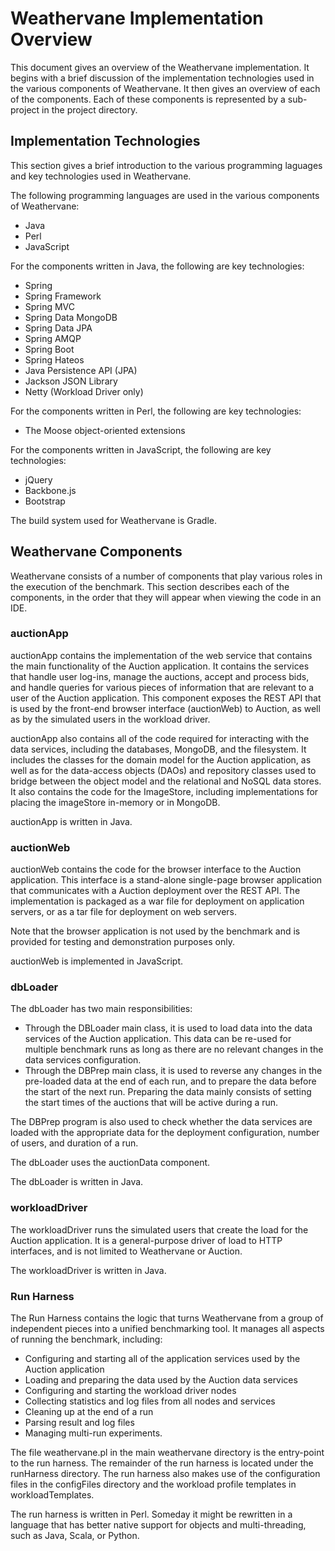 # Weathervane Implementation Overview

This document gives an overview of the Weathervane implementation. It begins with a
brief discussion of the implementation technologies used in the various
components of Weathervane. It then gives an overview of each of the components. Each
of these components is represented by a sub-project in the project directory.

## Implementation Technologies

This section gives a brief introduction to the various programming laguages and
key technologies used in Weathervane. 

The following programming languages are used in the various components of
Weathervane:
* Java
* Perl
* JavaScript

For the components written in Java, the following are key technologies:
* Spring
 * Spring Framework
 * Spring MVC
 * Spring Data MongoDB
 * Spring Data JPA
 * Spring AMQP
 * Spring Boot
 * Spring Hateos
* Java Persistence API (JPA)
* Jackson JSON Library
* Netty (Workload Driver only)

For the components written in Perl, the following are key technologies:
* The Moose object-oriented extensions

For the components written in JavaScript, the following are key technologies:
* jQuery
* Backbone.js
* Bootstrap

The build system used for Weathervane is Gradle.

## Weathervane Components

Weathervane consists of a number of components that play various roles in the execution of the benchmark. This section describes each of the components, in the order that they will appear when viewing the code in an IDE.  

### auctionApp

auctionApp contains the implementation of the web service that contains
the main functionality of the Auction application.  It contains the services that
handle user log-ins, manage the auctions, accept and process bids, and handle
queries for various pieces of information that are relevant to a user of the
Auction application.  This component exposes the REST API that is used by
the front-end browser interface (auctionWeb) to Auction, as well as by the simulated
users in the workload driver.

auctionApp also contains all of the code required for interacting with the data
services, including the databases, MongoDB, and the filesystem.  It includes the
classes for the domain model for the Auction application, as well as for the
data-access objects (DAOs) and repository classes used to bridge between the
object model and the relational and NoSQL data stores.  It also contains the
code for the ImageStore, including implementations for placing the imageStore
in-memory or in MongoDB.

auctionApp is written in Java.

### auctionWeb

auctionWeb contains the code for the browser interface to the Auction
application.  This interface is a stand-alone single-page browser application
that communicates with a Auction deployment over the REST API.  The
implementation is packaged as a war file for deployment on application servers,
or as a tar file for deployment on web servers.

Note that the browser application is not used by the benchmark and is provided
for testing and demonstration purposes only.

auctionWeb is implemented in JavaScript.

### dbLoader

The dbLoader has two main responsibilities:
* Through the DBLoader main class, it is used to load data into the data
services of the Auction application. This data can be re-used for multiple
benchmark runs as long as there are no relevant changes in the data services
configuration.  
* Through the DBPrep main class, it is used to reverse any changes in the
pre-loaded data at the end of each run, and to prepare the data before the start
of the next run.  Preparing the data mainly consists of setting the start times
of the auctions that will be active during a run.

The DBPrep program is also used to check whether the data services are loaded
with the appropriate data for the deployment configuration, number of users, and
duration of a run.

The dbLoader uses the auctionData component.

The dbLoader is written in Java.

### workloadDriver

The workloadDriver runs the simulated users that create the load for the
Auction application.  It is a general-purpose driver of load to HTTP
interfaces, and is not limited to Weathervane or Auction.

The workloadDriver is written in Java.

### Run Harness

The Run Harness contains the logic that turns Weathervane from a group of independent
pieces into a unified benchmarking tool.  It manages all aspects of running the
benchmark, including:

* Configuring and starting all of the application services used by the Auction application
* Loading and preparing the data used by the Auction data services
* Configuring and starting the workload driver nodes
* Collecting statistics and log files from all nodes and services
* Cleaning up at the end of a run
* Parsing result and log files
* Managing multi-run experiments.

The file weathervane.pl in the main weathervane directory is the entry-point to the run
harness.  The remainder of the run harness is located under the runHarness
directory.  The run harness also makes use of the configuration files in the
configFiles directory and the workload profile templates in workloadTemplates.

The run harness is written in Perl.  Someday it might be rewritten in a language
that has better native support for objects and multi-threading, such as Java, Scala,
or Python.
